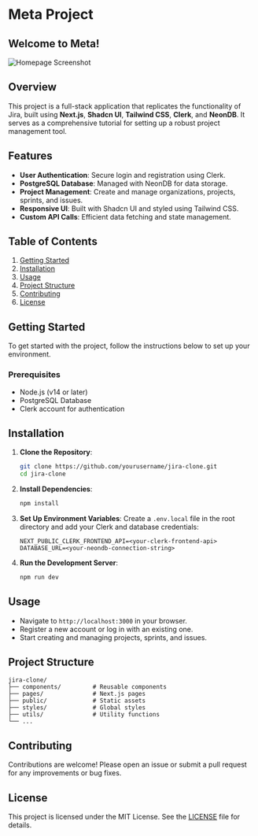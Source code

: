 # Meta Project
## Welcome to Meta!

![Homepage Screenshot](https://drive.google.com/uc?export=view&id=1i2BO6IlcGiEagZhNEFzSo4DnmKbAMYZq)



## Overview

This project is a full-stack application that replicates the functionality of Jira, built using **Next.js**, **Shadcn UI**, **Tailwind CSS**, **Clerk**, and **NeonDB**. It serves as a comprehensive tutorial for setting up a robust project management tool.

## Features

- **User Authentication**: Secure login and registration using Clerk.
- **PostgreSQL Database**: Managed with NeonDB for data storage.
- **Project Management**: Create and manage organizations, projects, sprints, and issues.
- **Responsive UI**: Built with Shadcn UI and styled using Tailwind CSS.
- **Custom API Calls**: Efficient data fetching and state management.

## Table of Contents

1. [Getting Started](#getting-started)
2. [Installation](#installation)
3. [Usage](#usage)
4. [Project Structure](#project-structure)
5. [Contributing](#contributing)
6. [License](#license)

## Getting Started

To get started with the project, follow the instructions below to set up your environment.

### Prerequisites

- Node.js (v14 or later)
- PostgreSQL Database
- Clerk account for authentication

## Installation

1. **Clone the Repository**:
   ```bash
   git clone https://github.com/yourusername/jira-clone.git
   cd jira-clone
   ```

2. **Install Dependencies**:
   ```bash
   npm install
   ```

3. **Set Up Environment Variables**:
   Create a `.env.local` file in the root directory and add your Clerk and database credentials:
   ```plaintext
   NEXT_PUBLIC_CLERK_FRONTEND_API=<your-clerk-frontend-api>
   DATABASE_URL=<your-neondb-connection-string>
   ```

4. **Run the Development Server**:
   ```bash
   npm run dev
   ```

## Usage

- Navigate to `http://localhost:3000` in your browser.
- Register a new account or log in with an existing one.
- Start creating and managing projects, sprints, and issues.

## Project Structure

```
jira-clone/
├── components/         # Reusable components
├── pages/              # Next.js pages
├── public/             # Static assets
├── styles/             # Global styles
├── utils/              # Utility functions
└── ...
```

## Contributing

Contributions are welcome! Please open an issue or submit a pull request for any improvements or bug fixes.

## License

This project is licensed under the MIT License. See the [LICENSE](LICENSE) file for details.
